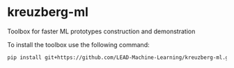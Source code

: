 # kreuzberg-ml
Toolbox for faster ML prototypes construction and demonstration

To install the toolbox use the following command: 

```bash
pip install git+https://github.com/LEAD-Machine-Learning/kreuzberg-ml.git
```
